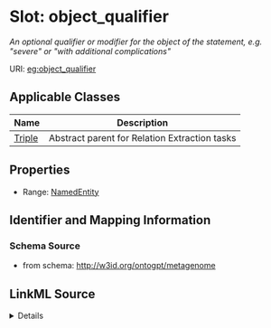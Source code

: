 # Slot: object_qualifier
_An optional qualifier or modifier for the object of the statement, e.g. "severe" or "with additional complications"_


URI: [eg:object_qualifier](http://w3id.org/ontogpt/environmental-metagenome/object_qualifier)



<!-- no inheritance hierarchy -->




## Applicable Classes

| Name | Description |
| --- | --- |
[Triple](Triple.md) | Abstract parent for Relation Extraction tasks






## Properties

* Range: [NamedEntity](NamedEntity.md)







## Identifier and Mapping Information







### Schema Source


* from schema: http://w3id.org/ontogpt/metagenome




## LinkML Source

<details>
```yaml
name: object_qualifier
description: An optional qualifier or modifier for the object of the statement, e.g.
  "severe" or "with additional complications"
from_schema: http://w3id.org/ontogpt/metagenome
rank: 1000
alias: object_qualifier
owner: Triple
domain_of:
- Triple
range: NamedEntity

```
</details>
